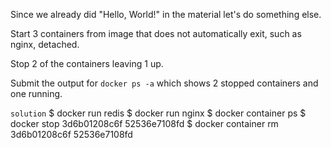 <exercise name="Exercise 1.1: Getting started">

  Since we already did "Hello, World!" in the material let's do something else.

  Start 3 containers from image that does not automatically exit, such as nginx, detached.

  Stop 2 of the containers leaving 1 up.

  Submit the output for `docker ps -a` which shows 2 stopped containers and one running.

</exercise>

`solution`
$ docker run redis
$ docker run nginx
$ docker container ps
$ docker stop 3d6b01208c6f 52536e7108fd
$ docker container rm 3d6b01208c6f 52536e7108fd



